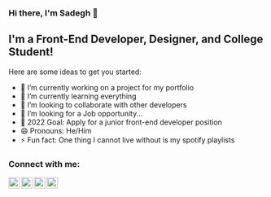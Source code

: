 ### Hi there, I'm Sadegh 👋

## I'm a Front-End Developer, Designer, and College Student!
Here are some ideas to get you started:

- 🔭 I’m currently working on a project for my portfolio
- 🌱 I’m currently learning everything
- 👯 I’m looking to collaborate with other developers
- 🤔 I’m looking for a Job opportunity...
- 🥅 2022 Goal: Apply for a junior front-end developer position 
- 😄 Pronouns: He/Him
- ⚡ Fun fact: One thing I cannot live without is my spotify playlists

### Connect with me:

[<img align="left" alt="personal portfolio" width="22px" src="https://cdn2.iconfinder.com/data/icons/social-icons-33/128/Instagram-256.png" />][website]
[<img align="left" alt="twitter address" width="22px" src="https://cdn.jsdelivr.net/npm/simple-icons@v3/icons/twitter.svg" />][twitter]
[<img align="left" alt="LinkedIn address" width="22px" src="https://cdn.jsdelivr.net/npm/simple-icons@v3/icons/linkedin.svg" />][linkedin]
[<img align="left" alt="Instagram address" width="22px" src="https://cdn.jsdelivr.net/npm/simple-icons@v3/icons/instagram.svg" />][instagram]



[website]: https://sadegh.com
[twitter]: https://twitter.com/Sadeeeegh
[instagram]: https://instagram.com/sadeghrastgooo
[linkedin]: https://linkedin.com/in/sadegh-rastgoo
